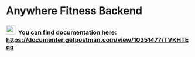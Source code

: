 # Anywhere Fitness Backend # 


### <img height="25" width="25" src="https://cdn.jsdelivr.net/npm/simple-icons@v3/icons/postman.svg" /> &nbsp;You can find documentation here:  https://documenter.getpostman.com/view/10351477/TVKHTEqo    






